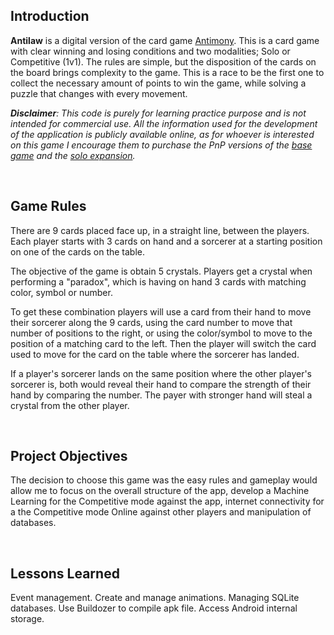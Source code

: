 ## Introduction

**Antilaw** is a digital version of the card game  [Antimony](https://boardgamegeek.com/boardgame/251441/antinomy/). This is a card game with clear winning and losing conditions and two modalities; Solo or Competitive (1v1). The rules are simple, but the disposition of the cards on the board brings complexity to the game. This is a race to be the first one to collect the necessary amount of points to win the game, while solving a puzzle that changes with every movement.

***Disclaimer**: This code is purely for learning practice purpose and is not intended for commercial use. All the information used for the development of the application is publicly available online, as for whoever is interested on this game I encourage them to purchase the PnP versions of the [base game](https://www.pnparcade.com/products/copy-of-antinomy) and the [solo expansion](https://www.pnparcade.com/products/antinomy-1).*

<br>

## Game Rules

There are 9 cards placed face up, in a straight line, between the players. Each player starts with 3 cards on hand and a sorcerer at a starting position on one of the cards on the table.

The objective of the game is obtain 5 crystals. Players get a crystal when performing a "paradox", which is having on hand 3 cards with matching color, symbol or number. 

To get these combination players will use a card from their hand to move their sorcerer along the 9 cards, using the card number to move that number of positions to the right, or using the color/symbol to move to the position of a matching card to the left. Then the player will switch the card used to move for the card on the table where the sorcerer has landed.

If a player's sorcerer lands on the same position where the other player's sorcerer is, both would reveal their hand to compare the strength of their hand by comparing the number. The payer with stronger hand will steal a crystal from the other player.

<br>

## Project Objectives
The decision to choose this game was the easy rules and gameplay would allow me to focus on the overall structure of the app, develop a Machine Learning for the Competitive mode against the app, internet connectivity for a the Competitive mode Online against other players and manipulation of databases.

<br>

## Lessons Learned
Event management.
Create and manage animations.
Managing SQLite databases.
Use Buildozer to compile apk file.
Access Android internal storage.
